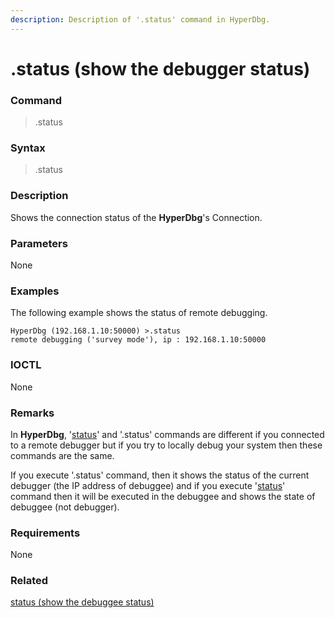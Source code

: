 ```yaml
---
description: Description of '.status' command in HyperDbg.
---
```


# .status \(show the debugger status\)

### Command

> .status

### Syntax

> .status

### Description

Shows the connection status of the **HyperDbg**'s Connection.

### Parameters

None

### Examples

The following example shows the status of remote debugging.

```text
HyperDbg (192.168.1.10:50000) >.status
remote debugging ('survey mode'), ip : 192.168.1.10:50000
```

### IOCTL

None

### **Remarks**

In **HyperDbg**, '[status](https://docs.hyperdbg.com/commands/debugging-commands/status)' and '.status' commands are different if you connected to a remote debugger but if you try to locally debug your system then these commands are the same.

If you execute '.status' command, then it shows the status of the current debugger \(the IP address of debuggee\) and if you execute '[status](https://docs.hyperdbg.com/commands/debugging-commands/status)' command then it will be executed in the debuggee and shows the state of debuggee \(not debugger\).

### Requirements

None

### Related

[status \(show the debuggee status\)](https://docs.hyperdbg.com/commands/debugging-commands/status)

